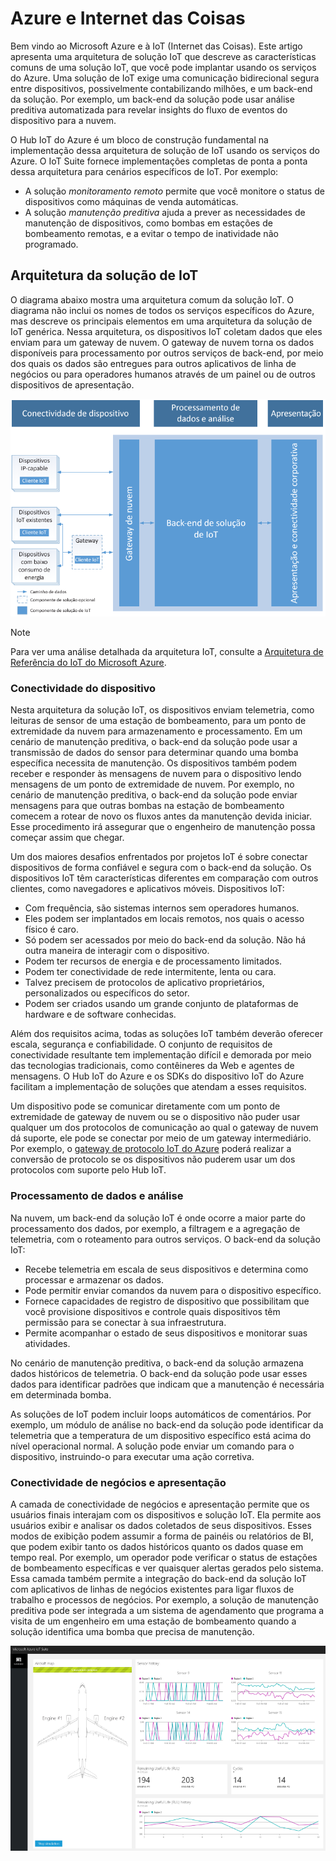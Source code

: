 
# <a name="azure-and-internet-of-things"></a>Azure e Internet das Coisas

Bem vindo ao Microsoft Azure e à IoT (Internet das Coisas). Este artigo apresenta uma arquitetura de solução IoT que descreve as características comuns de uma solução IoT, que você pode implantar usando os serviços do Azure. Uma solução de IoT exige uma comunicação bidirecional segura entre dispositivos, possivelmente contabilizando milhões, e um back-end da solução. Por exemplo, um back-end da solução pode usar análise preditiva automatizada para revelar insights do fluxo de eventos do dispositivo para a nuvem.

O Hub IoT do Azure é um bloco de construção fundamental na implementação dessa arquitetura de solução de IoT usando os serviços do Azure. O IoT Suite fornece implementações completas de ponta a ponta dessa arquitetura para cenários específicos de IoT. Por exemplo:

* A solução *monitoramento remoto* permite que você monitore o status de dispositivos como máquinas de venda automáticas.
* A solução *manutenção preditiva* ajuda a prever as necessidades de manutenção de dispositivos, como bombas em estações de bombeamento remotas, e a evitar o tempo de inatividade não programado.

## <a name="iot-solution-architecture"></a>Arquitetura da solução de IoT

O diagrama abaixo mostra uma arquitetura comum da solução IoT. O diagrama não inclui os nomes de todos os serviços específicos do Azure, mas descreve os principais elementos em uma arquitetura da solução de IoT genérica. Nessa arquitetura, os dispositivos IoT coletam dados que eles enviam para um gateway de nuvem. O gateway de nuvem torna os dados disponíveis para processamento por outros serviços de back-end, por meio dos quais os dados são entregues para outros aplicativos de linha de negócios ou para operadores humanos através de um painel ou de outros dispositivos de apresentação.

![Arquitetura da solução de IoT][img-solution-architecture]

> [!NOTE]
> Para ver uma análise detalhada da arquitetura IoT, consulte a [Arquitetura de Referência do IoT do Microsoft Azure][lnk-refarch].

### <a name="device-connectivity"></a>Conectividade do dispositivo

Nesta arquitetura da solução IoT, os dispositivos enviam telemetria, como leituras de sensor de uma estação de bombeamento, para um ponto de extremidade da nuvem para armazenamento e processamento. Em um cenário de manutenção preditiva, o back-end da solução pode usar a transmissão de dados do sensor para determinar quando uma bomba específica necessita de manutenção. Os dispositivos também podem receber e responder às mensagens de nuvem para o dispositivo lendo mensagens de um ponto de extremidade de nuvem. Por exemplo, no cenário de manutenção preditiva, o back-end da solução pode enviar mensagens para que outras bombas na estação de bombeamento comecem a rotear de novo os fluxos antes da manutenção devida iniciar. Esse procedimento irá assegurar que o engenheiro de manutenção possa começar assim que chegar.

Um dos maiores desafios enfrentados por projetos IoT é sobre conectar dispositivos de forma confiável e segura com o back-end da solução. Os dispositivos IoT têm características diferentes em comparação com outros clientes, como navegadores e aplicativos móveis. Dispositivos IoT:

* Com frequência, são sistemas internos sem operadores humanos.
* Eles podem ser implantados em locais remotos, nos quais o acesso físico é caro.
* Só podem ser acessados por meio do back-end da solução. Não há outra maneira de interagir com o dispositivo.
* Podem ter recursos de energia e de processamento limitados.
* Podem ter conectividade de rede intermitente, lenta ou cara.
* Talvez precisem de protocolos de aplicativo proprietários, personalizados ou específicos do setor.
* Podem ser criados usando um grande conjunto de plataformas de hardware e de software conhecidas.

Além dos requisitos acima, todas as soluções IoT também deverão oferecer escala, segurança e confiabilidade. O conjunto de requisitos de conectividade resultante tem implementação difícil e demorada por meio das tecnologias tradicionais, como contêineres da Web e agentes de mensagens. O Hub IoT do Azure e os SDKs do dispositivo IoT do Azure facilitam a implementação de soluções que atendam a esses requisitos.

Um dispositivo pode se comunicar diretamente com um ponto de extremidade de gateway de nuvem ou se o dispositivo não puder usar qualquer um dos protocolos de comunicação ao qual o gateway de nuvem dá suporte, ele pode se conectar por meio de um gateway intermediário. Por exemplo, o [gateway de protocolo IoT do Azure][lnk-protocol-gateway] poderá realizar a conversão de protocolo se os dispositivos não puderem usar um dos protocolos com suporte pelo Hub IoT.

### <a name="data-processing-and-analytics"></a>Processamento de dados e análise

Na nuvem, um back-end da solução IoT é onde ocorre a maior parte do processamento dos dados, por exemplo, a filtragem e a agregação de telemetria, com o roteamento para outros serviços. O back-end da solução IoT:

* Recebe telemetria em escala de seus dispositivos e determina como processar e armazenar os dados. 
* Pode permitir enviar comandos da nuvem para o dispositivo específico.
* Fornece capacidades de registro de dispositivo que possibilitam que você provisione dispositivos e controle quais dispositivos têm permissão para se conectar à sua infraestrutura.
* Permite acompanhar o estado de seus dispositivos e monitorar suas atividades.

No cenário de manutenção preditiva, o back-end da solução armazena dados históricos de telemetria. O back-end da solução pode usar esses dados para identificar padrões que indicam que a manutenção é necessária em determinada bomba.

As soluções de IoT podem incluir loops automáticos de comentários. Por exemplo, um módulo de análise no back-end da solução pode identificar da telemetria que a temperatura de um dispositivo específico está acima do nível operacional normal. A solução pode enviar um comando para o dispositivo, instruindo-o para executar uma ação corretiva.

### <a name="presentation-and-business-connectivity"></a>Conectividade de negócios e apresentação

A camada de conectividade de negócios e apresentação permite que os usuários finais interajam com os dispositivos e solução IoT. Ela permite aos usuários exibir e analisar os dados coletados de seus dispositivos. Esses modos de exibição podem assumir a forma de painéis ou relatórios de BI, que podem exibir tanto os dados históricos quanto os dados quase em tempo real. Por exemplo, um operador pode verificar o status de estações de bombeamento específicas e ver quaisquer alertas gerados pelo sistema. Essa camada também permite a integração do back-end da solução IoT com aplicativos de linhas de negócios existentes para ligar fluxos de trabalho e processos de negócios. Por exemplo, a solução de manutenção preditiva pode ser integrada a um sistema de agendamento que programa a visita de um engenheiro em uma estação de bombeamento quando a solução identifica uma bomba que precisa de manutenção.

![Painel da solução IoT][img-dashboard]

[img-solution-architecture]: ./media/iot-azure-and-iot/iot-reference-architecture.png
[img-dashboard]: ./media/iot-azure-and-iot/iot-suite.png

[lnk-machinelearning]: http://azure.microsoft.com/documentation/services/machine-learning/
[Azure IoT Suite]: http://azure.microsoft.com/solutions/iot
[lnk-protocol-gateway]:  ../articles/iot-hub/iot-hub-protocol-gateway.md
[lnk-refarch]: http://download.microsoft.com/download/A/4/D/A4DAD253-BC21-41D3-B9D9-87D2AE6F0719/Microsoft_Azure_IoT_Reference_Architecture.pdf
